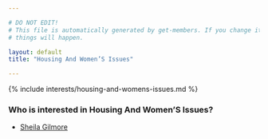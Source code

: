 ```yaml
---

# DO NOT EDIT!
# This file is automatically generated by get-members. If you change it, bad
# things will happen.

layout: default
title: "Housing And Women’S Issues"

---
```


{% include interests/housing-and-womens-issues.md %}

### Who is interested in Housing And Women’S Issues?


* [Sheila Gilmore](/members/sheila-gilmore.html)
